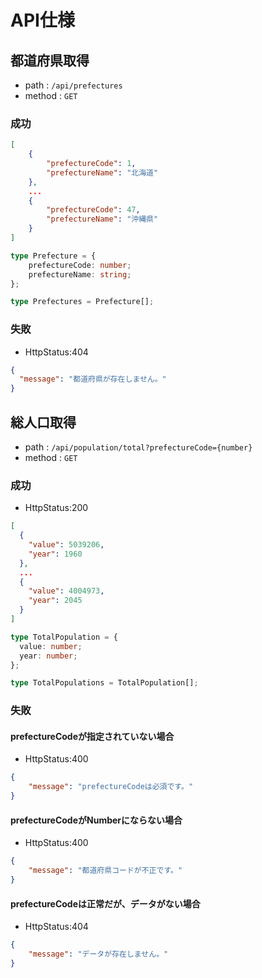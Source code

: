 # API仕様

## 都道府県取得

- path : `/api/prefectures`
- method : `GET`

### 成功

```json
[
    {
        "prefectureCode": 1,
        "prefectureName": "北海道"
    },
    ...
    {
        "prefectureCode": 47,
        "prefectureName": "沖縄県"
    }
]
```

```ts
type Prefecture = {
    prefectureCode: number;
    prefectureName: string;
};

type Prefectures = Prefecture[];
```

### 失敗

- HttpStatus:404

```json
{
  "message": "都道府県が存在しません。"
}
```


## 総人口取得

- path : `/api/population/total?prefectureCode={number}`
- method : `GET`

### 成功

- HttpStatus:200
```json
[
  {
    "value": 5039206,
    "year": 1960
  },
  ...
  {
    "value": 4004973,
    "year": 2045
  }
]
```

```ts
type TotalPopulation = {
  value: number;
  year: number;
};

type TotalPopulations = TotalPopulation[];
```


### 失敗

#### prefectureCodeが指定されていない場合

- HttpStatus:400
```json
{
    "message": "prefectureCodeは必須です。"
}
```

#### prefectureCodeがNumberにならない場合

- HttpStatus:400
```json
{
    "message": "都道府県コードが不正です。"
}
```

#### prefectureCodeは正常だが、データがない場合

- HttpStatus:404
```json
{
    "message": "データが存在しません。"
}
```